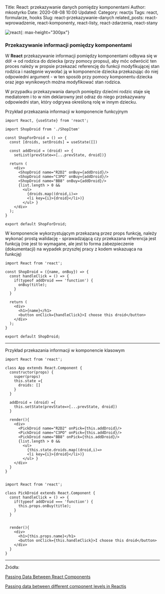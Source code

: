 Title: React: przekazywanie danych pomiędzy komponentami
Author: mkostyrko
Date: 2020-08-08 10:00
Updated:
Category: reactjs
Tags: react, formularze, hooks
Slug: react-przekazywanie-danych
related_posts: react-wprowadzenie, react-komponenty, react-listy, react-zdarzenia, react-stany

![react](https://cdn-media-1.freecodecamp.org/images/1*Rzaf_TyulUee7xEdDs3bRw.png){: max-height="300px"}



### Przekazywanie informacji pomiędzy komponentami

W **React** przekazywanie informacji pomiędzy komponentami odbywa się w dół -> od rodzica do dziecka (przy pomocy propsu), aby móc odwrócić ten proces należy w propsie przekazać referencję do funkcji modyfikującej stan rodzica i następnie wywołać ją w komponencie dziecka przekazując do niej odpowiedni argument - w ten sposób przy pomocy komponentu dziecka oraz jego wynikowych można modyfikować stan rodzica.

W przypadku przekazywania danych pomiędzy dziećmi rodzic staje się mediatorem i to w nim deklarowny jest odraz do niego przekazywany odpowiedni stan, który odgrywa określoną rolę w innym dziecku.


Przykład przekazania informacji w komponencie funkcyjnym


    import React, {useState} from 'react';

    import ShopDroid from './ShopItem'

    const ShopForDroid = () => {
      const [droids, setDroids] = useState([])

      const addDroid = (droid) => {
        setList(prevState=>[...prevState, droid])}

      return (
        <div>
          <ShopDroid name="R2D2" onBuy={addDroid}/>
          <ShopDroid name="C3PO" onBuy={addDroid}/>
          <ShopDroid name="BB8" onBuy={addDroid}/>
          {list.length > 0 &&
            <ul>
              {droids.map((droid,i)=>
              <li key={i}>{droid}</li>)}
            </ul> }
        </div> 
      );
    }

    export default ShopForDroid;



W komponencie wykorzystującym przekazaną przez props funkcję, należy wykonać prostą walidację - sprawadzającą czy przekazana referencja jest funkcją (nie jest to wymagane, ale jest to forma zabezpieczenie (dokumentacji) na wypadek przyszłej pracy z kodem wskazuąca na funkcję)


    import React from 'react';

    const ShopDroid = ({name, onBuy}) => {
      const handleClick = () => {
        if(typeof addDroid === 'function') {
          onBuy(title);
        }
      }
      
      return (
        <div>
          <h1>{name}</h1>
          <button onClick={handleClick}>I choose this droid</button>
        </div>
      );
    }

    export default ShopDroid;
    

----

Przykład przekazania informacji w komponencie klasowym



    import React from 'react';

    class App extends React.Component {
      constructor(props) {
        super(props)
        this.state ={
          droids: []
        }
      }

      addDroid = (droid) ={
        this.setState(prevState=>[...prevState, droid])
      }

      render(){
        <div>
          <PickDroid name="R2D2" onPick={this.addDroid}/>
          <PickDroid name="C3PO" onPick={this.addDroid}/>
          <PickDroid name="BB8" onPick={this.addDroid}/>
          {list.length > 0 &&
            <ul>
              {this.state.droids.map((droid,i)=>
              <li key={i}>{droid}</li>)}
            </ul> }
        </div>
      }
    }


    import React from 'react';

    class PickDroid extends React.Component {
      const handleClick = () => {
        if(typeof addDroid === 'function') {
          this.props.onBuy(title);
        }
      }


      render(){
        <div>
          <h1>{this.props.name}</h1>
          <button onClick={this.handleClick}>I choose this droid</button>
        </div>
      }
    }


---

Źródła:

[Passing Data Between React Components](https://medium.com/@ruthmpardee/passing-data-between-react-components-103ad82ebd17)

[Passing data between different component levels in Reactjs](https://medium.com/@nipunadilhara/passing-data-between-different-components-using-react-c8e27319ee69)
